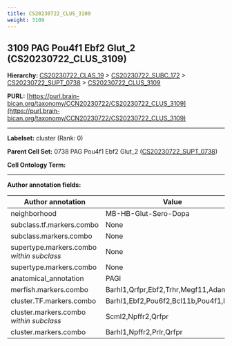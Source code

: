 ```yaml
---
title: CS20230722_CLUS_3109
weight: 3109
---
```

## 3109 PAG Pou4f1 Ebf2 Glut_2 (CS20230722_CLUS_3109)
<b>Hierarchy: </b>
[CS20230722_CLAS_19](../CS20230722_CLAS_19) >
[CS20230722_SUBC_172](../CS20230722_SUBC_172) >
[CS20230722_SUPT_0738](../CS20230722_SUPT_0738) >
[CS20230722_CLUS_3109](../CS20230722_CLUS_3109)

**PURL:** [https://purl.brain-bican.org/taxonomy/CCN20230722/CS20230722_CLUS_3109](https://purl.brain-bican.org/taxonomy/CCN20230722/CS20230722_CLUS_3109)

---


**Labelset:** cluster (Rank: 0)

**Parent Cell Set:** 0738 PAG Pou4f1 Ebf2 Glut_2 ([CS20230722_SUPT_0738](../CS20230722_SUPT_0738))



**Cell Ontology Term:** 

[MARKER GENES.]: #


---

[TRANSFERRED ANNOTATIONS.]: #


[AUTHOR ANNOTATION FIELDS.]: #


**Author annotation fields:**

| Author annotation | Value |
|-------------------|-------|
|neighborhood|MB-HB-Glut-Sero-Dopa|
|subclass.tf.markers.combo|None|
|subclass.markers.combo|None|
|supertype.markers.combo _within subclass_|None|
|supertype.markers.combo|None|
|anatomical_annotation|PAGl|
|merfish.markers.combo|Barhl1,Qrfpr,Ebf2,Trhr,Megf11,Adamtsl1|
|cluster.TF.markers.combo|Barhl1,Ebf2,Pou6f2,Bcl11b,Pou4f1,Irx5|
|cluster.markers.combo _within subclass_|Scml2,Npffr2,Qrfpr|
|cluster.markers.combo|Barhl1,Npffr2,Prlr,Qrfpr|
